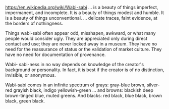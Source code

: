 https://en.wikipedia.org/wiki/Wabi-sabi ... is a beauty of things imperfect, impermanent, and incomplete. It is a beauty of things modest and humble. It is a beauty of things unconventional. ... delicate traces, faint evidence, at the borders of nothingness. 

Things wabi-sabi often appear odd, misshapen, awkward, or what many people would consider ugly. They are appreciated only during direct contact and use; they are never locked away in a museum. They have no need for the reassurance of status or the validation of market culture. They have no need for documentation of provenance. 

Wabi- sabi-ness in no way depends on knowledge of the creator's background or personality. In fact, it is best if the creator is of no distinction, invisible, or anonymous. 

Wabi-sabi comes in an infinite spectrum of grays: gray-blue brown, silver-red grayish black, indigo yellowish-green ... and browns: blackish deep brown-tinged blue, muted greens. And blacks: red black, blue black, brown black, green black.
